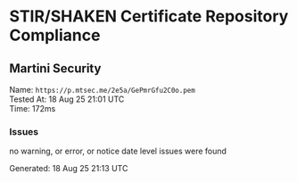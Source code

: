 # STIR/SHAKEN Certificate Repository Compliance

## Martini Security

Name: `https://p.mtsec.me/2e5a/GePmrGfu2C0o.pem`\
Tested At: 18 Aug 25 21:01 UTC\
Time: 172ms

### Issues

no warning, or error, or notice date level issues were found

Generated: 18 Aug 25 21:13 UTC